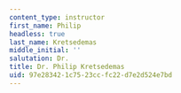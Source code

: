 ```yaml
---
content_type: instructor
first_name: Philip
headless: true
last_name: Kretsedemas
middle_initial: ''
salutation: Dr.
title: Dr. Philip Kretsedemas
uid: 97e28342-1c75-23cc-fc22-d7e2d524e7bd
---
```

